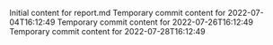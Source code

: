 Initial content for report.md
Temporary commit content for 2022-07-04T16:12:49
Temporary commit content for 2022-07-26T16:12:49
Temporary commit content for 2022-07-28T16:12:49
